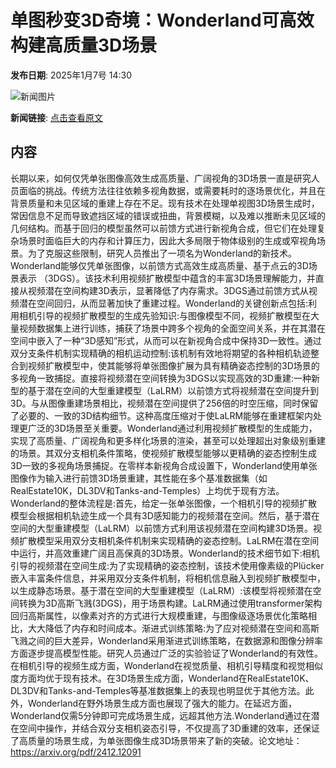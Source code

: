 # 单图秒变3D奇境：Wonderland可高效构建高质量3D场景

**发布日期**: 2025年1月7号 14:30

![新闻图片](https://upload.chinaz.com/2025/0107/6387185689515992973818623.png)

**新闻链接**: [点击查看原文](https://www.aibase.com/zh/news/14525)

## 内容

长期以来，如何仅凭单张图像高效生成高质量、广阔视角的3D场景一直是研究人员面临的挑战。传统方法往往依赖多视角数据，或需要耗时的逐场景优化，并且在背景质量和未见区域的重建上存在不足。现有技术在处理单视图3D场景生成时，常因信息不足而导致遮挡区域的错误或扭曲，背景模糊，以及难以推断未见区域的几何结构。而基于回归的模型虽然可以前馈方式进行新视角合成，但它们在处理复杂场景时面临巨大的内存和计算压力，因此大多局限于物体级别的生成或窄视角场景。为了克服这些限制，研究人员推出了一项名为Wonderland的新技术。Wonderland能够仅凭单张图像，以前馈方式高效生成高质量、基于点云的3D场景表示 （3DGS）。该技术利用视频扩散模型中蕴含的丰富3D场景理解能力，并直接从视频潜在空间构建3D表示，显著降低了内存需求。3DGS通过前馈方式从视频潜在空间回归，从而显著加快了重建过程。Wonderland的关键创新点包括:利用相机引导的视频扩散模型的生成先验知识:与图像模型不同，视频扩散模型在大量视频数据集上进行训练，捕获了场景中跨多个视角的全面空间关系，并在其潜在空间中嵌入了一种“3D感知”形式，从而可以在新视角合成中保持3D一致性。通过双分支条件机制实现精确的相机运动控制:该机制有效地将期望的各种相机轨迹整合到视频扩散模型中，使其能够将单张图像扩展为具有精确姿态控制的3D场景的多视角一致捕捉。直接将视频潜在空间转换为3DGS以实现高效的3D重建:一种新型的基于潜在空间的大型重建模型（LaLRM）以前馈方式将视频潜在空间提升到3D。与从图像重建场景相比，视频潜在空间提供了256倍的时空压缩，同时保留了必要的、一致的3D结构细节。这种高度压缩对于使LaLRM能够在重建框架内处理更广泛的3D场景至关重要。Wonderland通过利用视频扩散模型的生成能力，实现了高质量、广阔视角和更多样化场景的渲染，甚至可以处理超出对象级别重建的场景。其双分支相机条件策略，使视频扩散模型能够以更精确的姿态控制生成3D一致的多视角场景捕捉。在零样本新视角合成设置下，Wonderland使用单张图像作为输入进行前馈3D场景重建，其性能在多个基准数据集（如RealEstate10K，DL3DV和Tanks-and-Temples）上均优于现有方法。Wonderland的整体流程是:首先，给定一张单张图像，一个相机引导的视频扩散模型会根据相机轨迹生成一个具有3D感知能力的视频潜在空间。然后，基于潜在空间的大型重建模型（LaLRM）以前馈方式利用该视频潜在空间构建3D场景。视频扩散模型采用双分支相机条件机制来实现精确的姿态控制。LaLRM在潜在空间中运行，并高效重建广阔且高保真的3D场景。Wonderland的技术细节如下:相机引导的视频潜在空间生成:为了实现精确的姿态控制，该技术使用像素级的Plücker嵌入丰富条件信息，并采用双分支条件机制，将相机信息融入到视频扩散模型中，以生成静态场景。基于潜在空间的大型重建模型（LaLRM）:该模型将视频潜在空间转换为3D高斯飞溅(3DGS)，用于场景构建。LaLRM通过使用transformer架构回归高斯属性，以像素对齐的方式进行大规模重建，与图像级逐场景优化策略相比，大大降低了内存和时间成本。渐进式训练策略:为了应对视频潜在空间和高斯飞溅之间的巨大差异，Wonderland采用渐进式训练策略，在数据源和图像分辨率方面逐步提高模型性能。研究人员通过广泛的实验验证了Wonderland的有效性。在相机引导的视频生成方面，Wonderland在视觉质量、相机引导精度和视觉相似度方面均优于现有技术。在3D场景生成方面，Wonderland在RealEstate10K、DL3DV和Tanks-and-Temples等基准数据集上的表现也明显优于其他方法。此外，Wonderland在野外场景生成方面也展现了强大的能力。在延迟方面，Wonderland仅需5分钟即可完成场景生成，远超其他方法.Wonderland通过在潜在空间中操作，并结合双分支相机姿态引导，不仅提高了3D重建的效率，还保证了高质量的场景生成，为单张图像生成3D场景带来了新的突破。论文地址：https://arxiv.org/pdf/2412.12091
